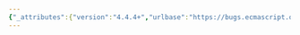```yaml
---
{"_attributes":{"version":"4.4.4+","urlbase":"https://bugs.ecmascript.org/","maintainer":"dherman@mozilla.com"},"bug":{"bug_id":52,"creation_ts":"2011-03-04 16:28:00 -0800","short_desc":"Need Strict Mode tests","delta_ts":"2011-05-10 13:31:16 -0700","product":"Test262","component":"ECMA-262 Tests","version":"unspecified","rep_platform":"All","op_sys":"All","bug_status":"RESOLVED","resolution":"FIXED","priority":"Highest","bug_severity":"blocker","everconfirmed":true,"reporter":{"uid":"dfugate","name":"Dave Fugate"},"assigned_to":{"uid":"dfugate","name":"Dave Fugate"},"cc":"bruant.d","long_desc":[{"commentid":114,"comment_count":0,"who":{"uid":"dfugate","name":"Dave Fugate"},"bug_when":"2011-03-04 16:28:55 -0800","thetext":"We have zero Strict Mode tests today.  Ballpark figure is we need 250+ test cases for shallow, yet complete coverage."},{"commentid":131,"comment_count":1,"who":{"uid":"dfugate","name":"Dave Fugate"},"bug_when":"2011-03-07 16:23:04 -0800","thetext":"In ES5.1, Strict Mode seems to affect:\n- 4.2.2\n- 7.6.1.2\n- 7.8.3\n- 7.8.4\n- 10.1.1\n- Table 17\n- 10.2.2.1\n- 10.3.1\n- 10.4.2.1\n- 10.5\n- 10.6\n- 11.2.1\n- 11.4.1\n- 11.13.1\n- 12.2.1\n- 12.10.1\n- 12.14.1\n- 13\n- 13.1\n- 14\n- 15.3.2.1\n- 15.3.5\n- 15.3.5.4\n- 16\n- B.1.1\n- B.1.2\n- Annex C"},{"commentid":137,"comment_count":2,"who":{"uid":"bruant.d","name":"David Bruant"},"bug_when":"2011-03-10 01:55:45 -0800","thetext":"For inspiration:\nhttp://kangax.github.com/es5-compat-table/strict-mode/\nhttps://developer.mozilla.org/en/JavaScript/Strict_mode\n\nAll code snippets from MDN added after August 2010 (true for the strict mode article) are in public domain (https://developer.mozilla.org/Project:Copyrights).\n\nNo idea what kangax's tests licence is."},{"commentid":205,"comment_count":3,"who":{"uid":"dfugate","name":"Dave Fugate"},"bug_when":"2011-05-10 13:31:16 -0700","thetext":"We have at least a minimal number of Strict Mode tests for the ES5 sections called out previously.  Also, the test harness is now capable of supporting so-called early error parser test cases."}]}}
---
```

